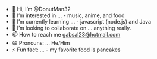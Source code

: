 - 👋 Hi, I’m @DonutMan32
- 👀 I’m interested in ... - music, anime, and food
- 🌱 I’m currently learning ... - javascript (node.js) and Java
- 💞️ I’m looking to collaborate on ... anything really.
- 📫 How to reach me gabsal23@hotmail.com 
- 😄 Pronouns: ... He/Him
- ⚡ Fun fact: ... - my favorite food is pancakes

<!---
DonutMan32/DonutMan32 is a ✨ special ✨ repository because its `README.md` (this file) appears on your GitHub profile.
You can click the Preview link to take a look at your changes.
--->
